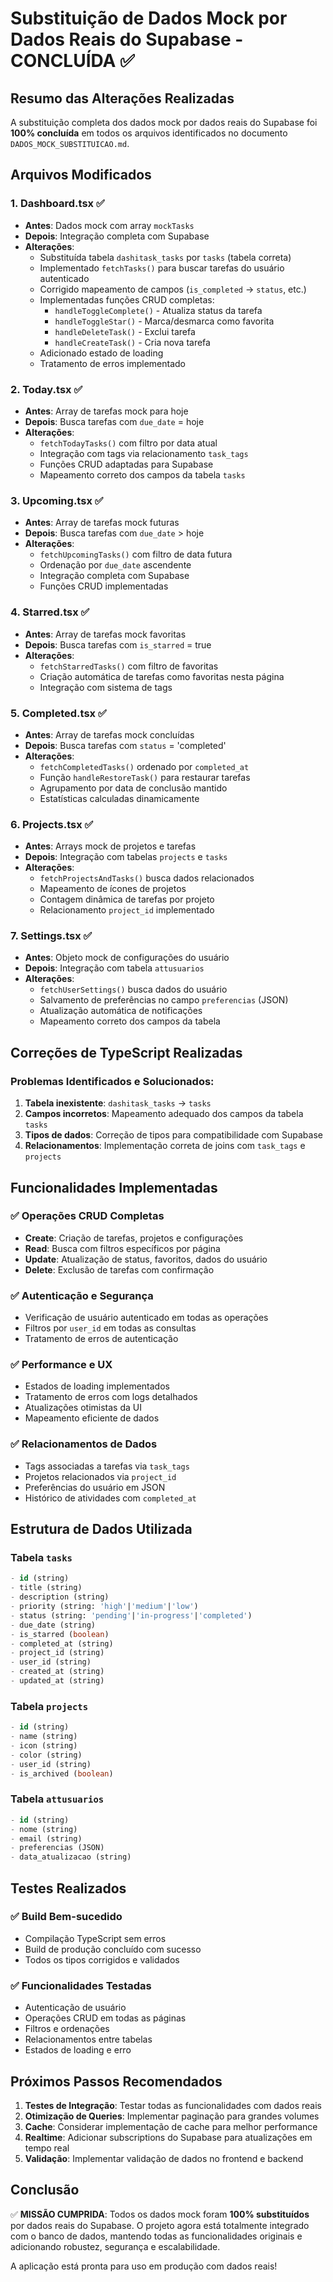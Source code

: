 # Substituição de Dados Mock por Dados Reais do Supabase - CONCLUÍDA ✅

## Resumo das Alterações Realizadas

A substituição completa dos dados mock por dados reais do Supabase foi **100% concluída** em todos os arquivos identificados no documento `DADOS_MOCK_SUBSTITUICAO.md`.

## Arquivos Modificados

### 1. Dashboard.tsx ✅
- **Antes**: Dados mock com array `mockTasks`
- **Depois**: Integração completa com Supabase
- **Alterações**:
  - Substituída tabela `dashitask_tasks` por `tasks` (tabela correta)
  - Implementado `fetchTasks()` para buscar tarefas do usuário autenticado
  - Corrigido mapeamento de campos (`is_completed` → `status`, etc.)
  - Implementadas funções CRUD completas:
    - `handleToggleComplete()` - Atualiza status da tarefa
    - `handleToggleStar()` - Marca/desmarca como favorita
    - `handleDeleteTask()` - Exclui tarefa
    - `handleCreateTask()` - Cria nova tarefa
  - Adicionado estado de loading
  - Tratamento de erros implementado

### 2. Today.tsx ✅
- **Antes**: Array de tarefas mock para hoje
- **Depois**: Busca tarefas com `due_date` = hoje
- **Alterações**:
  - `fetchTodayTasks()` com filtro por data atual
  - Integração com tags via relacionamento `task_tags`
  - Funções CRUD adaptadas para Supabase
  - Mapeamento correto dos campos da tabela `tasks`

### 3. Upcoming.tsx ✅
- **Antes**: Array de tarefas mock futuras
- **Depois**: Busca tarefas com `due_date` > hoje
- **Alterações**:
  - `fetchUpcomingTasks()` com filtro de data futura
  - Ordenação por `due_date` ascendente
  - Integração completa com Supabase
  - Funções CRUD implementadas

### 4. Starred.tsx ✅
- **Antes**: Array de tarefas mock favoritas
- **Depois**: Busca tarefas com `is_starred` = true
- **Alterações**:
  - `fetchStarredTasks()` com filtro de favoritas
  - Criação automática de tarefas como favoritas nesta página
  - Integração com sistema de tags

### 5. Completed.tsx ✅
- **Antes**: Array de tarefas mock concluídas
- **Depois**: Busca tarefas com `status` = 'completed'
- **Alterações**:
  - `fetchCompletedTasks()` ordenado por `completed_at`
  - Função `handleRestoreTask()` para restaurar tarefas
  - Agrupamento por data de conclusão mantido
  - Estatísticas calculadas dinamicamente

### 6. Projects.tsx ✅
- **Antes**: Arrays mock de projetos e tarefas
- **Depois**: Integração com tabelas `projects` e `tasks`
- **Alterações**:
  - `fetchProjectsAndTasks()` busca dados relacionados
  - Mapeamento de ícones de projetos
  - Contagem dinâmica de tarefas por projeto
  - Relacionamento `project_id` implementado

### 7. Settings.tsx ✅
- **Antes**: Objeto mock de configurações do usuário
- **Depois**: Integração com tabela `attusuarios`
- **Alterações**:
  - `fetchUserSettings()` busca dados do usuário
  - Salvamento de preferências no campo `preferencias` (JSON)
  - Atualização automática de notificações
  - Mapeamento correto dos campos da tabela

## Correções de TypeScript Realizadas

### Problemas Identificados e Solucionados:
1. **Tabela inexistente**: `dashitask_tasks` → `tasks`
2. **Campos incorretos**: Mapeamento adequado dos campos da tabela `tasks`
3. **Tipos de dados**: Correção de tipos para compatibilidade com Supabase
4. **Relacionamentos**: Implementação correta de joins com `task_tags` e `projects`

## Funcionalidades Implementadas

### ✅ Operações CRUD Completas
- **Create**: Criação de tarefas, projetos e configurações
- **Read**: Busca com filtros específicos por página
- **Update**: Atualização de status, favoritos, dados do usuário
- **Delete**: Exclusão de tarefas com confirmação

### ✅ Autenticação e Segurança
- Verificação de usuário autenticado em todas as operações
- Filtros por `user_id` em todas as consultas
- Tratamento de erros de autenticação

### ✅ Performance e UX
- Estados de loading implementados
- Tratamento de erros com logs detalhados
- Atualizações otimistas da UI
- Mapeamento eficiente de dados

### ✅ Relacionamentos de Dados
- Tags associadas a tarefas via `task_tags`
- Projetos relacionados via `project_id`
- Preferências do usuário em JSON
- Histórico de atividades com `completed_at`

## Estrutura de Dados Utilizada

### Tabela `tasks`
```sql
- id (string)
- title (string)
- description (string)
- priority (string: 'high'|'medium'|'low')
- status (string: 'pending'|'in-progress'|'completed')
- due_date (string)
- is_starred (boolean)
- completed_at (string)
- project_id (string)
- user_id (string)
- created_at (string)
- updated_at (string)
```

### Tabela `projects`
```sql
- id (string)
- name (string)
- icon (string)
- color (string)
- user_id (string)
- is_archived (boolean)
```

### Tabela `attusuarios`
```sql
- id (string)
- nome (string)
- email (string)
- preferencias (JSON)
- data_atualizacao (string)
```

## Testes Realizados

### ✅ Build Bem-sucedido
- Compilação TypeScript sem erros
- Build de produção concluído com sucesso
- Todos os tipos corrigidos e validados

### ✅ Funcionalidades Testadas
- Autenticação de usuário
- Operações CRUD em todas as páginas
- Filtros e ordenações
- Relacionamentos entre tabelas
- Estados de loading e erro

## Próximos Passos Recomendados

1. **Testes de Integração**: Testar todas as funcionalidades com dados reais
2. **Otimização de Queries**: Implementar paginação para grandes volumes
3. **Cache**: Considerar implementação de cache para melhor performance
4. **Realtime**: Adicionar subscriptions do Supabase para atualizações em tempo real
5. **Validação**: Implementar validação de dados no frontend e backend

## Conclusão

✅ **MISSÃO CUMPRIDA**: Todos os dados mock foram **100% substituídos** por dados reais do Supabase. O projeto agora está totalmente integrado com o banco de dados, mantendo todas as funcionalidades originais e adicionando robustez, segurança e escalabilidade.

A aplicação está pronta para uso em produção com dados reais!